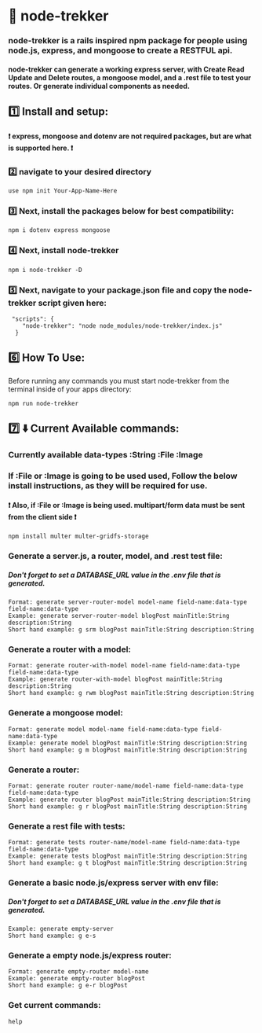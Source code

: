 # :rocket: node-trekker

### node-trekker is a rails inspired npm package for people using node.js, express, and mongoose to create a RESTFUL api.

#### node-trekker can generate a working express server, with Create Read Update and Delete routes, a mongoose model, and a .rest file to test your routes. Or generate individual components as needed. 

## :one: Install and setup:
#### :heavy_exclamation_mark: express, mongoose and dotenv are not required packages, but are what is supported here. :heavy_exclamation_mark:

### :two: navigate to your desired directory

``` use npm init Your-App-Name-Here ```

### :three: Next, install the packages below for best compatibility:

``` npm i dotenv express mongoose ```
### :four: Next, install node-trekker

``` npm i node-trekker -D ```

### :five: Next, navigate to your package.json file and copy the node-trekker script given here:

```
 "scripts": {
    "node-trekker": "node node_modules/node-trekker/index.js"
  }
```

 ## :six: How To Use:

 Before running any commands you must start node-trekker from the terminal inside of your apps directory:

 ``` npm run node-trekker ```

 ## :seven: :arrow_down: Current Available commands:
 
 ### Currently available data-types :String :File :Image
 ### If :File or :Image is going to be used used, Follow the below install instructions, as they will be required for use.
 #### :heavy_exclamation_mark: Also, if :File or :Image is being used. multipart/form data must be sent from the client side :heavy_exclamation_mark:
 
 ```npm install multer multer-gridfs-storage ```

 ### Generate a server.js, a router, model, and .rest test file:
 ##### Don't forget to set a DATABASE_URL value in the .env file that is generated.
 ```
 Format: generate server-router-model model-name field-name:data-type field-name:data-type
 Example: generate server-router-model blogPost mainTitle:String description:String 
 Short hand example: g srm blogPost mainTitle:String description:String 
 ```

 ### Generate a router with a model:
 ``` 
 Format: generate router-with-model model-name field-name:data-type field-name:data-type
 Example: generate router-with-model blogPost mainTitle:String description:String  
 Short hand example: g rwm blogPost mainTitle:String description:String 
 ```

 ### Generate a mongoose model:
 ```
 Format: generate model model-name field-name:data-type field-name:data-type
 Example: generate model blogPost mainTitle:String description:String 
 Short hand example: g m blogPost mainTitle:String description:String 
 ```

 ### Generate a router:
 ```
 Format: generate router router-name/model-name field-name:data-type field-name:data-type
 Example: generate router blogPost mainTitle:String description:String 
 Short hand example: g r blogPost mainTitle:String description:String 
 ```

 ### Generate a rest file with tests:
 ``` 
 Format: generate tests router-name/model-name field-name:data-type field-name:data-type
 Example: generate tests blogPost mainTitle:String description:String 
 Short hand example: g t blogPost mainTitle:String description:String 
 ```

 ### Generate a basic node.js/express server with env file:
 ##### Don't forget to set a DATABASE_URL value in the .env file that is generated.
 ```
 Example: generate empty-server 
 Short hand example: g e-s
 ```

 ### Generate a empty node.js/express router:
 ```
 Format: generate empty-router model-name
 Example: generate empty-router blogPost
 Short hand example: g e-r blogPost
 ```

 ### Get current commands:
 ```
 help
 ```


